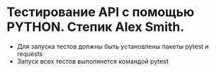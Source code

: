 ﻿# Тестирование API с помощью PYTHON. Степик Alex Smith.
- Для запуска тестов должны быть установлены пакеты pytest и requests
- Запуск всех тестов выполянется командой pytest
